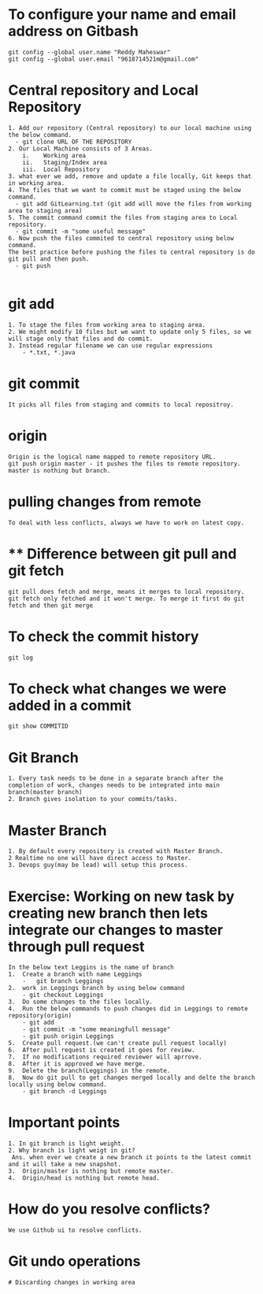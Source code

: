 # To configure your name and email address on Gitbash
```
git config --global user.name "Reddy Maheswar"
git config --global user.email "9618714521m@gmail.com"
```
# Central repository and Local Repository
```
1. Add our repository (Central repository) to our local machine using the below command.
  - git clone URL OF THE REPOSITORY
2. Our Local Machine consists of 3 Areas.
    i.    Working area
    ii.   Staging/Index area
    iii.  Local Repository
3. what ever we add, remove and update a file locally, Git keeps that in working area.
4. The files that we want to commit must be staged using the below command.
  - git add GitLearning.txt (git add will move the files from working area to staging area)
5. The commit command commit the files from staging area to Local repository.
  - git commit -m "some useful message"
6. Now push the files commited to central repository using below command. 
The best practice before pushing the files to central repository is do git pull and then push.
  - git push
  
```
# git add
```
1. To stage the files from working area to staging area.
2. We might modify 10 files but we want to update only 5 files, so we will stage only that files and do commit.
3. Instead regular filename we can use regular expressions
    - *.txt, *.java
```
# git commit
```
It picks all files from staging and commits to local repositroy.
```
# origin
```
Origin is the logical name mapped to remote repository URL.
git push origin master - it pushes the files to remote repository.
master is nothing but branch.
```
# pulling changes from remote
```
To deal with less conflicts, always we have to work on latest copy.
```
# ** Difference between git pull and git fetch
```
git pull does fetch and merge, means it merges to local repository.
git fetch only fetched and it won't merge. To merge it first do git fetch and then git merge
```
# To check the commit history
```
git log
```
# To check what changes we were added in a commit
```
git show COMMITID
```
# Git Branch
```
1. Every task needs to be done in a separate branch after the completion of work, changes needs to be integrated into main branch(master branch)
2. Branch gives isolation to your commits/tasks.
```
# Master Branch
```
1. By default every repository is created with Master Branch.
2 Realtime no one will have direct access to Master.
3. Devops guy(may be lead) will setup this process.
```
# Exercise: Working on new task by creating new branch then lets integrate our changes to master through pull request
```
In the below text Leggins is the name of branch
1.	Create a branch with name Leggings
    -	git branch Leggings
2.	work in Leggings branch by using below command
    - git checkout Leggings
3.  Do some changes to the files locally.
4.  Run the below commands to push changes did in Leggings to remote repository(origin)
    - git add
    - git commit -m "some meaningfull message"
    - git push origin Leggings
5.  Create pull request.(we can't create pull request locally)
6.  After pull request is created it goes for review.
7.  If no modifications required reviewer will aprrove.
8.  After it is approved we have merge.
9.  Delete the branch(Leggings) in the remote.
8.  Now do git pull to get changes merged locally and delte the branch locally using below command.
    - git branch -d Leggings
```
# Important points
```
1. In git branch is light weight.
2. Why branch is light weigt in git?
 Ans. when ever we create a new branch it points to the latest commit and it will take a new snapshot.
3.  Origin/master is nothing but remote master.
4.  Origin/head is nothing but remote head.
```
# How do you resolve conflicts?
```
We use Github ui to resolve conflicts.
```
# Git undo operations
```
# Discarding changes in working area
```
